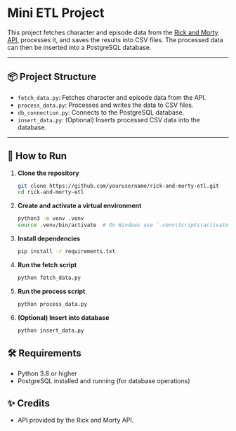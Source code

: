 # Mini ETL Project

This project fetches character and episode data from the [Rick and Morty API](https://rickandmortyapi.com/), processes it, and saves the results into CSV files. The processed data can then be inserted into a PostgreSQL database.

---

## 📦 Project Structure

- `fetch_data.py`: Fetches character and episode data from the API.
- `process_data.py`: Processes and writes the data to CSV files.
- `db_connection.py`: Connects to the PostgreSQL database.
- `insert_data.py`: (Optional) Inserts processed CSV data into the database.

---

## 🚀 How to Run

1. **Clone the repository**
   ```bash
   git clone https://github.com/yourusername/rick-and-morty-etl.git
   cd rick-and-morty-etl

2. **Create and activate a virtual environment**
   ```bash
   python3 -m venv .venv
   source .venv/bin/activate  # On Windows use `.venv\Scripts\activate`

3. **Install dependencies**
   ```bash
   pip install -r requirements.txt

4. **Run the fetch script**
   ```bash
   python fetch_data.py

5. **Run the process script**
   ```bash
   python process_data.py

6. **(Optional) Insert into database**
   ```bash
   python insert_data.py


## 🛠 Requirements
- Python 3.8 or higher
- PostgreSQL installed and running (for database operations)

## ✨ Credits
- API provided by the Rick and Morty API.